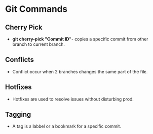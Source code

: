 # Git Commands

## Cherry Pick
* **git cherry-pick "Commit ID"**- copies a specific commit from other branch to current branch.

## Conflicts
* Conflict occur when 2 branches changes the same part of the file.

## Hotfixes 
* Hotfixes are used to resolve issues without disturbing prod.

## Tagging
* A tag is a labbel or a bookmark for a specific commit.